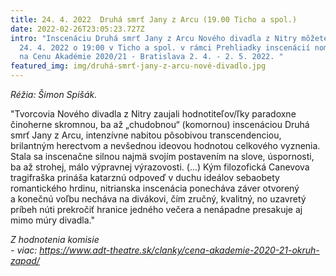 ```yaml
---
title: 24. 4. 2022  Druhá smrť Jany z Arcu (19.00 Ticho a spol.)
date: 2022-02-26T23:05:23.727Z
intro: "Inscenáciu Druhá smrť Jany z Arcu Nového divadla z Nitry môžete vidieť
  24. 4. 2022 o 19:00 v Ticho a spol. v rámci Prehliadky inscenácií nominovaných
  na Cenu Akadémie 2020/21 - Bratislava 2. 4. - 2. 5. 2022. "
featured_img: img/druhá-smrť-jany-z-arcu-nové-divadlo.jpg
---
```

*Réžia: Šimon Spišák.*

"Tvorcovia Nového divadla z Nitry zaujali hodnotiteľov/ľky paradoxne činoherne skromnou, ba až „chudobnou“ (komornou) inscenáciou Druhá smrť Jany z Arcu, intenzívne nabitou pôsobivou transcendenciou, brilantným herectvom a nevšednou ideovou hodnotou celkového vyznenia. Stala sa inscenačne silnou najmä svojím postavením na slove, úspornosti, ba až strohej, málo výpravnej výrazovosti. (...) Kým filozofická Canevova tragifraška prináša katarznú odpoveď v duchu ideálov sebaobety romantického hrdinu, nitrianska inscenácia ponecháva záver otvorený a konečnú voľbu necháva na divákovi, čím zručný, kvalitný, no uzavretý príbeh núti prekročiť hranice jedného večera a nenápadne presakuje aj mimo múry divadla."

*Z hodnotenia komisie* \
*\- viac: https://www.adt-theatre.sk/clanky/cena-akademie-2020-21-okruh-zapad/*